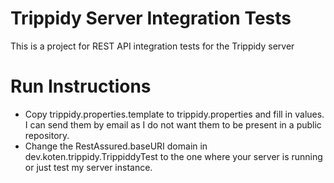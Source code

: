 # Trippidy Server Integration Tests
This is a project for REST API integration tests for the Trippidy server

# Run Instructions
- Copy trippidy.properties.template to trippidy.properties and fill in values. I can send them by email as I do not want them to be present in a public repository.
- Change the RestAssured.baseURI domain in dev.koten.trippidy.TrippiddyTest to the one where your server is running or just test my server instance. 
